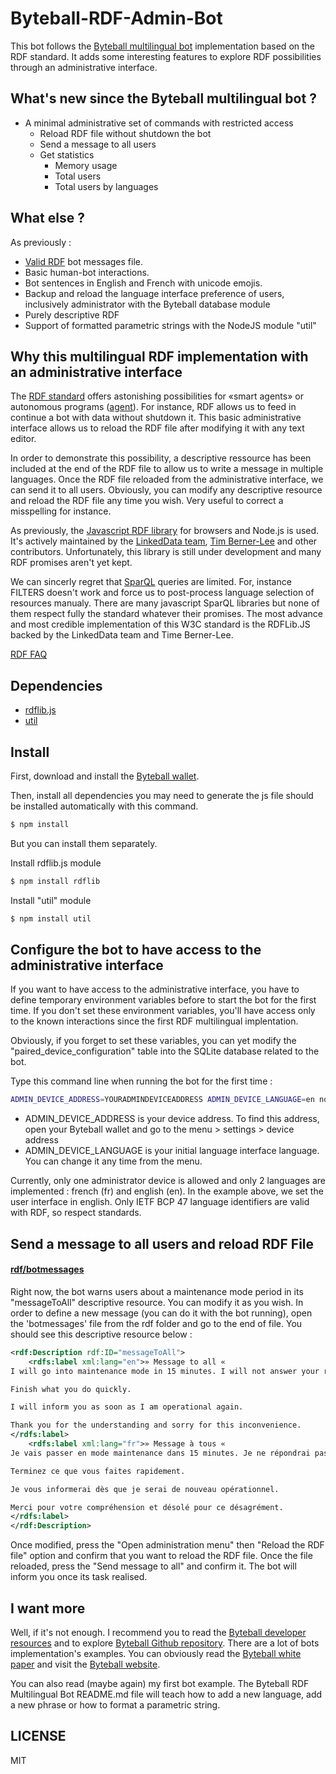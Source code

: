 

# Byteball-RDF-Admin-Bot

This bot follows the [Byteball multilingual bot](https://github.com/n-ric-v/Byteball-RDF-Multilingual-Bot) implementation based on the RDF standard. It adds some interesting features to explore RDF possibilities through an administrative interface. 

## What's new since the Byteball multilingual bot ?

- A minimal administrative set of commands with restricted access
  - Reload RDF file without shutdown the bot
  - Send a message to all users
  - Get statistics
    - Memory usage
    - Total users
    - Total users by languages

## What else ?

As previously :

- [Valid RDF](https://www.w3.org/RDF/Validator/rdfval?URI=https%3A%2F%2Fraw.githubusercontent.com%2Fn-ric-v%2FByteball-RDF-Multilingual-Bot%2Fmaster%2Frdf%2Fbotmessages&PARSE=Parse+URI%3A+&TRIPLES_AND_GRAPH=PRINT_BOTH&FORMAT=PNG_EMBED) bot messages file.
- Basic human-bot interactions.
- Bot sentences in English and French with unicode emojis.
- Backup and reload the language interface preference of users, inclusively administrator with the Byteball database module
- Purely descriptive RDF
- Support of formatted parametric strings with the NodeJS module "util"

## Why this multilingual RDF implementation with an administrative interface

The [RDF standard](https://en.wikipedia.org/wiki/Resource_Description_Framework) offers astonishing possibilities for «smart agents» or autonomous programs ([agent](https://en.wikipedia.org/wiki/Software_agent)). For instance, RDF allows us to feed in continue a bot with data without shutdown it. This basic administrative interface allows us to reload the RDF file after modifying it with any text editor. 

In order to demonstrate this possibility, a descriptive ressource has been included at the end of the RDF file to allow us to write a message in multiple languages. Once the RDF file reloaded from the administrative interface, we can send it to all users. Obviously, you can modify any descriptive resource and reload the RDF file any time you wish. Very useful to correct a misspelling for instance.

As previously, the [Javascript RDF library](https://www.npmjs.com/package/rdflib) for browsers and Node.js is used. It's actively maintained by the [LinkedData team](https://github.com/linkeddata/rdflib.js), [Tim Berner-Lee](https://en.wikipedia.org/wiki/Tim_Berners-Lee) and other contributors. Unfortunately, this library is still under development and many RDF promises aren't yet kept.

We can sincerly regret that [SparQL](https://en.wikipedia.org/wiki/SPARQL) queries are limited. For, instance FILTERS doesn't work and force us to post-process language selection of resources manualy. There are many javascript SparQL libraries but none of them respect fully the standard whatever their promises. The most advance and most credible implementation of this W3C standard is the RDFLib.JS backed by the LinkedData team and Time Berner-Lee.

[RDF FAQ](https://www.w3.org/RDF/FAQ.html)

## Dependencies

- [rdflib.js](https://www.npmjs.com/package/rdflib)
- [util](https://www.npmjs.com/package/util)

## Install

First, download and install the [Byteball wallet](https://byteball.org/#download).

Then, install all dependencies you may need to generate the js file should be installed automatically with this command.

```bash
$ npm install
```

But you can install them separately.

Install rdflib.js module

```bash
$ npm install rdflib
```

Install "util" module

```bash
$ npm install util
```

## Configure the bot to have access to the administrative interface

If you want to have access to the administrative interface, you have to define temporary environment variables before to start the bot for the first time. If you don't set these environment variables, you'll have access only to the known interactions since the first RDF multilingual implentation. 

Obviously, if you forget to set these variables, you can yet modify the "paired_device_configuration" table into the SQLite database related to the bot.

Type this command line when running the bot for the first time :

```bash
ADMIN_DEVICE_ADDRESS=YOURADMINDEVICEADDRESS ADMIN_DEVICE_LANGUAGE=en nodejs rdfadminbot.js
```
- ADMIN_DEVICE_ADDRESS is your device address. To find this address, open your Byteball wallet and go to the menu > settings > device address
- ADMIN_DEVICE_LANGUAGE is your initial language interface language. You can change it any time from the menu. 

Currently, only one administrator device is allowed and only 2 languages are implemented : french (fr) and english (en). In the example above, we set the user interface in english. Only IETF BCP 47 language identifiers are valid with RDF, so respect standards.
 
## Send a message to all users and reload RDF File

#### [rdf/botmessages](https://github.com/n-ric-v/Byteball-Admin-RDF-Multilingual-Bot/blob/master/rdf/botmessages)

Right now, the bot warns users about a maintenance mode period in its "messageToAll" descriptive resource. You can modify it as you wish. In order to define a new message (you can do it with the bot running), open the 'botmessages' file from the rdf folder and go to the end of file. You should see this descriptive resource below :

```xml
<rdf:Description rdf:ID="messageToAll">
	<rdfs:label xml:lang="en">» Message to all «
I will go into maintenance mode in 15 minutes. I will not answer your requests for an indefinite period of time.

Finish what you do quickly.

I will inform you as soon as I am operational again.

Thank you for the understanding and sorry for this inconvenience.
</rdfs:label>
	<rdfs:label xml:lang="fr">» Message à tous «
Je vais passer en mode maintenance dans 15 minutes. Je ne répondrai pas à vos demandes pour une durée indéterminée.

Terminez ce que vous faites rapidement.

Je vous informerai dès que je serai de nouveau opérationnel.

Merci pour votre compréhension et désolé pour ce désagrément.
</rdfs:label>
</rdf:Description>
```

Once modified, press the "Open administration menu" then "Reload the RDF file" option and confirm that you want to reload the RDF file. Once the file reloaded, press the "Send message to all" and confirm it. The bot will inform you once its task realised.

## I want more

Well, if it's not enough. I recommend you to read the [Byteball developer resources](https://developer.byteball.org/) and to explore [Byteball Github repository](https://github.com/byteball/). There are a lot of bots implementation's examples. You can obviously read the [Byteball white paper](https://byteball.org/Byteball.pdf) and visit the [Byteball website](https://byteball.org).

You can also read (maybe again) my first bot example. The Byteball RDF Multilingual Bot README.md file will teach how to add a new language, add a new phrase or how to format a parametric string. 


## LICENSE
MIT

